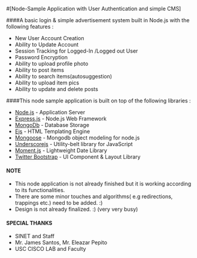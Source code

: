 #[Node-Sample Application with User Authentication and simple CMS]

####A basic login & simple advertisement system built in Node.js with the following features :

* New User Account Creation
* Ability to Update  Account
* Session Tracking for Logged-In /Logged out User
* Password Encryption
* Ability to upload profile photo
* Ability to post items
* Ability to search items(autosuggestion)
* Ability to upload item pics
* Ability to update and delete posts


####This node sample application is built on top of the following libraries :

* [Node.js](http://nodejs.org/) - Application Server
* [Express.js](http://expressjs.com/) - Node.js Web Framework
* [MongoDb](http://www.mongodb.org/) - Database Storage
* [Ejs](https://github.com/visionmedia/ejs) - HTML Templating Engine
* [Mongoose](http://mongoosejs.com/) - Mongodb object modeling for node.js
* [Underscorejs](http://underscorejs.org/) -  Utility-belt library for JavaScript
* [Moment.js](http://momentjs.com/) - Lightweight Date Library
* [Twitter Bootstrap](http://twitter.github.com/bootstrap/) - UI Component & Layout Library


#### NOTE

* This node application  is not already finished but it is working according to its functionalities.
* There are some minor touches and algorithms( e.g redirections, trappings etc.) need to be added. :)
* Design is not already finalized. :) (very very busy)


#### SPECIAL THANKS

* SINET and Staff
* Mr. James  Santos, Mr. Eleazar Pepito
* USC CISCO LAB and Faculty



